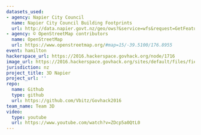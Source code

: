 ```yaml
---
datasets_used:
- agency: Napier City Council
  name: Napier City Council Building Footprints
  url: http://data.napier.govt.nz/geo/ows?&service=wfs&request=GetFeature&version=1.0.0&srs=EPSG%3A4326&typeName=NCC%3ABUILDINGS&outputFormat=excel
- agency: © OpenStreetMap contributors
  name: OpenStreetMap
  url: https://www.openstreetmap.org/#map=15/-39.5100/176.8955
event: hamilton
hackerspace_url: https://2016.hackerspace.govhack.org/node/1716
image_url: https://2016.hackerspace.govhack.org/sites/default/files/field/image/projectimage.png
jurisdiction: nz
project_title: 3D Napier
project_url: ''
repo:
  name: Github
  type: github
  url: https://github.com/Vbitz/Govhack2016
team_name: Team 3D
video:
  type: youtube
  url: https://www.youtube.com/watch?v=ZDcp5a0QtL0
---
```


